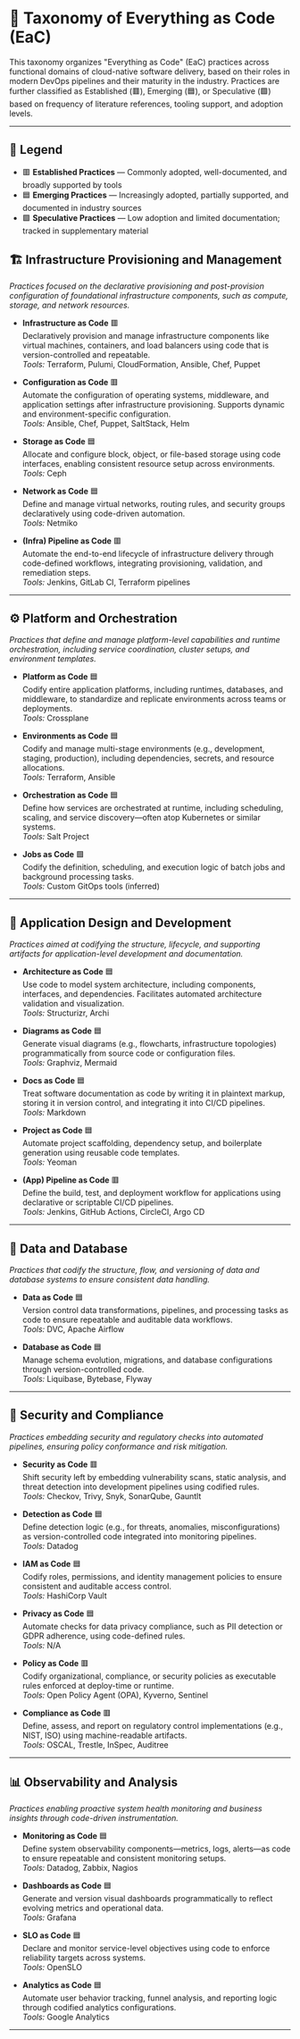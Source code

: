 # 📘 Taxonomy of Everything as Code (EaC)

This taxonomy organizes "Everything as Code" (EaC) practices across functional domains of cloud-native software delivery, based on their roles in modern DevOps pipelines and their maturity in the industry. Practices are further classified as Established (🟥), Emerging (🟦), or Speculative (🟩) based on frequency of literature references, tooling support, and adoption levels.

---

## 🧭 Legend  
- 🟥 **Established Practices** — Commonly adopted, well-documented, and broadly supported by tools  
- 🟦 **Emerging Practices** — Increasingly adopted, partially supported, and documented in industry sources  
- 🟩 **Speculative Practices** — Low adoption and limited documentation; tracked in supplementary material

## 🏗️ Infrastructure Provisioning and Management  
*Practices focused on the declarative provisioning and post-provision configuration of foundational infrastructure components, such as compute, storage, and network resources.*

- **Infrastructure as Code** 🟥  
  Declaratively provision and manage infrastructure components like virtual machines, containers, and load balancers using code that is version-controlled and repeatable.  
  *Tools:* Terraform, Pulumi, CloudFormation, Ansible, Chef, Puppet  

- **Configuration as Code** 🟥  
  Automate the configuration of operating systems, middleware, and application settings after infrastructure provisioning. Supports dynamic and environment-specific configuration.  
  *Tools:* Ansible, Chef, Puppet, SaltStack, Helm  

- **Storage as Code** 🟦  
  Allocate and configure block, object, or file-based storage using code interfaces, enabling consistent resource setup across environments.  
  *Tools:* Ceph  

- **Network as Code** 🟦  
  Define and manage virtual networks, routing rules, and security groups declaratively using code-driven automation.  
  *Tools:* Netmiko  

- **(Infra) Pipeline as Code** 🟥  
  Automate the end-to-end lifecycle of infrastructure delivery through code-defined workflows, integrating provisioning, validation, and remediation steps.  
  *Tools:* Jenkins, GitLab CI, Terraform pipelines  

---

## ⚙️ Platform and Orchestration  
*Practices that define and manage platform-level capabilities and runtime orchestration, including service coordination, cluster setups, and environment templates.*

- **Platform as Code** 🟦  
  Codify entire application platforms, including runtimes, databases, and middleware, to standardize and replicate environments across teams or deployments.  
  *Tools:* Crossplane  

- **Environments as Code** 🟦  
  Codify and manage multi-stage environments (e.g., development, staging, production), including dependencies, secrets, and resource allocations.  
  *Tools:* Terraform, Ansible  

- **Orchestration as Code** 🟦  
  Define how services are orchestrated at runtime, including scheduling, scaling, and service discovery—often atop Kubernetes or similar systems.  
  *Tools:* Salt Project  

- **Jobs as Code** 🟩  
  Codify the definition, scheduling, and execution logic of batch jobs and background processing tasks.  
  *Tools:* Custom GitOps tools (inferred)

---

## 🧱 Application Design and Development  
*Practices aimed at codifying the structure, lifecycle, and supporting artifacts for application-level development and documentation.*

- **Architecture as Code** 🟦  
  Use code to model system architecture, including components, interfaces, and dependencies. Facilitates automated architecture validation and visualization.  
  *Tools:* Structurizr, Archi  

- **Diagrams as Code** 🟦  
  Generate visual diagrams (e.g., flowcharts, infrastructure topologies) programmatically from source code or configuration files.  
  *Tools:* Graphviz, Mermaid  

- **Docs as Code** 🟦  
  Treat software documentation as code by writing it in plaintext markup, storing it in version control, and integrating it into CI/CD pipelines.  
  *Tools:* Markdown  

- **Project as Code** 🟦  
  Automate project scaffolding, dependency setup, and boilerplate generation using reusable code templates.  
  *Tools:* Yeoman  

- **(App) Pipeline as Code** 🟥  
  Define the build, test, and deployment workflow for applications using declarative or scriptable CI/CD pipelines.  
  *Tools:* Jenkins, GitHub Actions, CircleCI, Argo CD  

---

## 🧬 Data and Database  
*Practices that codify the structure, flow, and versioning of data and database systems to ensure consistent data handling.*

- **Data as Code** 🟦  
  Version control data transformations, pipelines, and processing tasks as code to ensure repeatable and auditable data workflows.  
  *Tools:* DVC, Apache Airflow  

- **Database as Code** 🟦  
  Manage schema evolution, migrations, and database configurations through version-controlled code.  
  *Tools:* Liquibase, Bytebase, Flyway  

---

## 🔐 Security and Compliance  
*Practices embedding security and regulatory checks into automated pipelines, ensuring policy conformance and risk mitigation.*

- **Security as Code** 🟥  
  Shift security left by embedding vulnerability scans, static analysis, and threat detection into development pipelines using codified rules.  
  *Tools:* Checkov, Trivy, Snyk, SonarQube, Gauntlt  

- **Detection as Code** 🟦  
  Define detection logic (e.g., for threats, anomalies, misconfigurations) as version-controlled code integrated into monitoring pipelines.  
  *Tools:* Datadog  

- **IAM as Code** 🟦  
  Codify roles, permissions, and identity management policies to ensure consistent and auditable access control.  
  *Tools:* HashiCorp Vault  

- **Privacy as Code** 🟦  
  Automate checks for data privacy compliance, such as PII detection or GDPR adherence, using code-defined rules.  
  *Tools:* N/A  

- **Policy as Code** 🟥  
  Codify organizational, compliance, or security policies as executable rules enforced at deploy-time or runtime.  
  *Tools:* Open Policy Agent (OPA), Kyverno, Sentinel  

- **Compliance as Code** 🟥  
  Define, assess, and report on regulatory control implementations (e.g., NIST, ISO) using machine-readable artifacts.  
  *Tools:* OSCAL, Trestle, InSpec, Auditree  

---

## 📊 Observability and Analysis  
*Practices enabling proactive system health monitoring and business insights through code-driven instrumentation.*

- **Monitoring as Code** 🟦  
  Define system observability components—metrics, logs, alerts—as code to ensure repeatable and consistent monitoring setups.  
  *Tools:* Datadog, Zabbix, Nagios  

- **Dashboards as Code** 🟦  
  Generate and version visual dashboards programmatically to reflect evolving metrics and operational data.  
  *Tools:* Grafana  

- **SLO as Code** 🟦  
  Declare and monitor service-level objectives using code to enforce reliability targets across systems.  
  *Tools:* OpenSLO  

- **Analytics as Code** 🟦  
  Automate user behavior tracking, funnel analysis, and reporting logic through codified analytics configurations.  
  *Tools:* Google Analytics  

---
